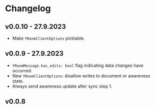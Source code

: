 # Changelog

## v0.0.10 - 27.9.2023

- Make `YRoomClientOptions` picklable.

## v0.0.9 - 27.9.2023

- `YRoomMessage.has_edits: bool` flag indicating data changes have occurred.
- New `YRoomClientOptions`: disallow writes to document or awareness state.
- Always send awareness update after sync step 1.

## v0.0.8
